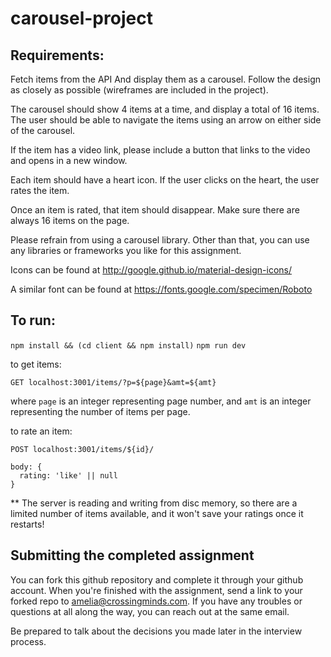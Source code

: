 # carousel-project

## Requirements:

Fetch items from the API And display them as a carousel. Follow the
design as closely as possible (wireframes are included in the project).

The carousel should show 4 items at a time, and display a total of 16
items. The user should be able to navigate the items using an arrow on
either side of the carousel.

If the item has a video link, please include a button that links to the
video and opens in a new window.

Each item should have a heart icon. If the user clicks on the heart, the user
rates the item.

Once an item is rated, that item should disappear. Make sure there are always 16
items on the page.

Please refrain from using a carousel library. Other than that, you can
use any libraries or frameworks you like for this assignment.

Icons can be found at http://google.github.io/material-design-icons/

A similar font can be found at https://fonts.google.com/specimen/Roboto

## To run:

`npm install && (cd client && npm install)`
`npm run dev`

to get items:

`GET localhost:3001/items/?p=${page}&amt=${amt}`

where `page` is an integer representing page number, and `amt` is an integer
representing the number of items per page.

to rate an item:

`POST localhost:3001/items/${id}/`

```
body: {
  rating: 'like' || null
}
```

** The server is reading and writing from disc memory, so there are a limited
number of items available, and it won't save your ratings once it restarts!


## Submitting the completed assignment

You can fork this github repository and complete it through your github
account. When you're finished with the assignment, send a link to your
forked repo to amelia@crossingminds.com. If you have any troubles or
questions at all along the way, you can reach out at the same email.

Be prepared to talk about the decisions you made later in the interview process.
